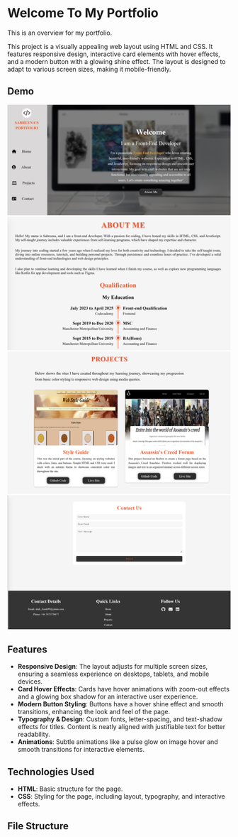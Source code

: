 # Welcome To My Portfolio

This is an overview for my portfolio. 

This project is a visually appealing web layout using HTML and CSS. It features responsive design, interactive card elements with hover effects, and a modern button with a glowing shine effect. The layout is designed to adapt to various screen sizes, making it mobile-friendly.

## Demo
![Responsice Mockup](./Media/main-page.png)
![Responsice Mockup](./Media/About-section.png)
![Responsice Mockup](./Media/Projects-section.png)
![Responsice Mockup](./Media/Contact-section.png)

## Features
- **Responsive Design**: The layout adjusts for multiple screen sizes, ensuring a seamless experience on desktops, tablets, and mobile devices.
- **Card Hover Effects**: Cards have hover animations with zoom-out effects and a glowing box shadow for an interactive user experience.
- **Modern Button Styling**: Buttons have a hover shine effect and smooth transitions, enhancing the look and feel of the page.
- **Typography & Design**: Custom fonts, letter-spacing, and text-shadow effects for titles. Content is neatly aligned with justifiable text for better readability.
- **Animations**: Subtle animations like a pulse glow on image hover and smooth transitions for interactive elements.

## Technologies Used
- **HTML**: Basic structure for the page.
- **CSS**: Styling for the page, including layout, typography, and interactive effects.

## File Structure


